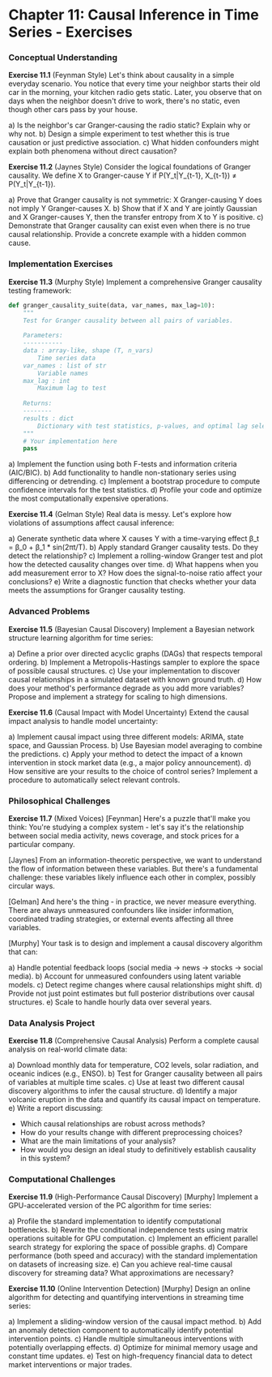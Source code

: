 # Chapter 11: Causal Inference in Time Series - Exercises

### Conceptual Understanding

**Exercise 11.1** (Feynman Style)
Let's think about causality in a simple everyday scenario. You notice that every time your neighbor starts their old car in the morning, your kitchen radio gets static. Later, you observe that on days when the neighbor doesn't drive to work, there's no static, even though other cars pass by your house.

a) Is the neighbor's car Granger-causing the radio static? Explain why or why not.
b) Design a simple experiment to test whether this is true causation or just predictive association.
c) What hidden confounders might explain both phenomena without direct causation?

**Exercise 11.2** (Jaynes Style)
Consider the logical foundations of Granger causality. We define X to Granger-cause Y if P(Y_t|Y_{t-1}, X_{t-1}) ≠ P(Y_t|Y_{t-1}).

a) Prove that Granger causality is not symmetric: X Granger-causing Y does not imply Y Granger-causes X.
b) Show that if X and Y are jointly Gaussian and X Granger-causes Y, then the transfer entropy from X to Y is positive.
c) Demonstrate that Granger causality can exist even when there is no true causal relationship. Provide a concrete example with a hidden common cause.

### Implementation Exercises

**Exercise 11.3** (Murphy Style)
Implement a comprehensive Granger causality testing framework:

```python
def granger_causality_suite(data, var_names, max_lag=10):
    """
    Test for Granger causality between all pairs of variables.
    
    Parameters:
    -----------
    data : array-like, shape (T, n_vars)
        Time series data
    var_names : list of str
        Variable names
    max_lag : int
        Maximum lag to test
    
    Returns:
    --------
    results : dict
        Dictionary with test statistics, p-values, and optimal lag selection
    """
    # Your implementation here
    pass
```

a) Implement the function using both F-tests and information criteria (AIC/BIC).
b) Add functionality to handle non-stationary series using differencing or detrending.
c) Implement a bootstrap procedure to compute confidence intervals for the test statistics.
d) Profile your code and optimize the most computationally expensive operations.

**Exercise 11.4** (Gelman Style)
Real data is messy. Let's explore how violations of assumptions affect causal inference:

a) Generate synthetic data where X causes Y with a time-varying effect β_t = β_0 + β_1 * sin(2πt/T).
b) Apply standard Granger causality tests. Do they detect the relationship?
c) Implement a rolling-window Granger test and plot how the detected causality changes over time.
d) What happens when you add measurement error to X? How does the signal-to-noise ratio affect your conclusions?
e) Write a diagnostic function that checks whether your data meets the assumptions for Granger causality testing.

### Advanced Problems

**Exercise 11.5** (Bayesian Causal Discovery)
Implement a Bayesian network structure learning algorithm for time series:

a) Define a prior over directed acyclic graphs (DAGs) that respects temporal ordering.
b) Implement a Metropolis-Hastings sampler to explore the space of possible causal structures.
c) Use your implementation to discover causal relationships in a simulated dataset with known ground truth.
d) How does your method's performance degrade as you add more variables? Propose and implement a strategy for scaling to high dimensions.

**Exercise 11.6** (Causal Impact with Model Uncertainty)
Extend the causal impact analysis to handle model uncertainty:

a) Implement causal impact using three different models: ARIMA, state space, and Gaussian Process.
b) Use Bayesian model averaging to combine the predictions.
c) Apply your method to detect the impact of a known intervention in stock market data (e.g., a major policy announcement).
d) How sensitive are your results to the choice of control series? Implement a procedure to automatically select relevant controls.

### Philosophical Challenges

**Exercise 11.7** (Mixed Voices)
[Feynman] Here's a puzzle that'll make you think: You're studying a complex system - let's say it's the relationship between social media activity, news coverage, and stock prices for a particular company.

[Jaynes] From an information-theoretic perspective, we want to understand the flow of information between these variables. But there's a fundamental challenge: these variables likely influence each other in complex, possibly circular ways.

[Gelman] And here's the thing - in practice, we never measure everything. There are always unmeasured confounders like insider information, coordinated trading strategies, or external events affecting all three variables.

[Murphy] Your task is to design and implement a causal discovery algorithm that can:

a) Handle potential feedback loops (social media → news → stocks → social media).
b) Account for unmeasured confounders using latent variable models.
c) Detect regime changes where causal relationships might shift.
d) Provide not just point estimates but full posterior distributions over causal structures.
e) Scale to handle hourly data over several years.

### Data Analysis Project

**Exercise 11.8** (Comprehensive Causal Analysis)
Perform a complete causal analysis on real-world climate data:

a) Download monthly data for temperature, CO2 levels, solar radiation, and oceanic indices (e.g., ENSO).
b) Test for Granger causality between all pairs of variables at multiple time scales.
c) Use at least two different causal discovery algorithms to infer the causal structure.
d) Identify a major volcanic eruption in the data and quantify its causal impact on temperature.
e) Write a report discussing:
   - Which causal relationships are robust across methods?
   - How do your results change with different preprocessing choices?
   - What are the main limitations of your analysis?
   - How would you design an ideal study to definitively establish causality in this system?

### Computational Challenges

**Exercise 11.9** (High-Performance Causal Discovery)
[Murphy] Implement a GPU-accelerated version of the PC algorithm for time series:

a) Profile the standard implementation to identify computational bottlenecks.
b) Rewrite the conditional independence tests using matrix operations suitable for GPU computation.
c) Implement an efficient parallel search strategy for exploring the space of possible graphs.
d) Compare performance (both speed and accuracy) with the standard implementation on datasets of increasing size.
e) Can you achieve real-time causal discovery for streaming data? What approximations are necessary?

**Exercise 11.10** (Online Intervention Detection)
[Murphy] Design an online algorithm for detecting and quantifying interventions in streaming time series:

a) Implement a sliding-window version of the causal impact method.
b) Add an anomaly detection component to automatically identify potential intervention points.
c) Handle multiple simultaneous interventions with potentially overlapping effects.
d) Optimize for minimal memory usage and constant time updates.
e) Test on high-frequency financial data to detect market interventions or major trades.